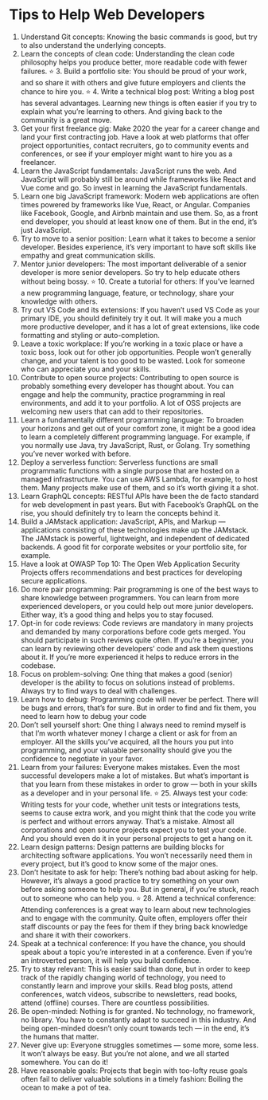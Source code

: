 # Tips to Help Web Developers

1. Understand Git concepts: Knowing the basic commands is good, but try to also understand the underlying concepts.
2. Learn the concepts of clean code: Understanding the clean code philosophy helps you produce better, more readable code with fewer failures.
:star: 3. Build a portfolio site: You should be proud of your work, and so share it with others and give future employers and clients the chance to hire you.
:star: 4. Write a technical blog post: Writing a blog post has several advantages. Learning new things is often easier if you try to explain what you’re learning to others. And giving back to the community is a great move.
5. Get your first freelance gig: Make 2020 the year for a career change and land your first contracting job. Have a look at web platforms that offer project opportunities, contact recruiters, go to community events and conferences, or see if your employer might want to hire you as a freelancer.
6. Learn the JavaScript fundamentals: JavaScript runs the web. And JavaScript will probably still be around while frameworks like React and Vue come and go. So invest in learning the JavaScript fundamentals.
7. Learn one big JavaScript framework: Modern web applications are often times powered by frameworks like Vue, React, or Angular. Companies like Facebook, Google, and Airbnb maintain and use them. So, as a front end developer, you should at least know one of them. But in the end, it’s just JavaScript.
8. Try to move to a senior position: Learn what it takes to become a senior developer. Besides experience, it’s very important to have soft skills like empathy and great communication skills.
9. Mentor junior developers: The most important deliverable of a senior developer is more senior developers. So try to help educate others without being bossy.
:star: 10. Create a tutorial for others: If you’ve learned a new programming language, feature, or technology, share your knowledge with others.
11. Try out VS Code and its extensions: If you haven’t used VS Code as your primary IDE, you should definitely try it out. It will make you a much more productive developer, and it has a lot of great extensions, like code formatting and styling or auto-completion.
12. Leave a toxic workplace: If you’re working in a toxic place or have a toxic boss, look out for other job opportunities. People won’t generally change, and your talent is too good to be wasted. Look for someone who can appreciate you and your skills.
13. Contribute to open source projects: Contributing to open source is probably something every developer has thought about. You can engage and help the community, practice programming in real environments, and add it to your portfolio. A lot of OSS projects are welcoming new users that can add to their repositories.
14. Learn a fundamentally different programming language: To broaden your horizons and get out of your comfort zone, it might be a good idea to learn a completely different programming language. For example, if you normally use Java, try JavaScript, Rust, or Golang. Try something you’ve never worked with before.
15. Deploy a serverless function: Serverless functions are small programmatic functions with a single purpose that are hosted on a managed infrastructure. You can use AWS Lambda, for example, to host them. Many projects make use of them, and so it’s worth giving it a shot.
16. Learn GraphQL concepts: RESTful APIs have been the de facto standard for web development in past years. But with Facebook’s GraphQL on the rise, you should definitely try to learn the concepts behind it.
17. Build a JAMstack application: JavaScript, APIs, and Markup — applications consisting of these technologies make up the JAMstack. The JAMstack is powerful, lightweight, and independent of dedicated backends. A good fit for corporate websites or your portfolio site, for example.
18. Have a look at OWASP Top 10: The Open Web Application Security Projects offers recommendations and best practices for developing secure applications.
19. Do more pair programming: Pair programming is one of the best ways to share knowledge between programmers. You can learn from more experienced developers, or you could help out more junior developers. Either way, it’s a good thing and helps you to stay focused.
20. Opt-in for code reviews: Code reviews are mandatory in many projects and demanded by many corporations before code gets merged. You should participate in such reviews quite often. If you’re a beginner, you can learn by reviewing other developers’ code and ask them questions about it. If you’re more experienced it helps to reduce errors in the codebase.
21. Focus on problem-solving: One thing that makes a good (senior) developer is the ability to focus on solutions instead of problems. Always try to find ways to deal with challenges.
22. Learn how to debug: Programming code will never be perfect. There will be bugs and errors, that’s for sure. But in order to find and fix them, you need to learn how to debug your code
23. Don’t sell yourself short: One thing I always need to remind myself is that I’m worth whatever money I charge a client or ask for from an employer. All the skills you’ve acquired, all the hours you put into programming, and your valuable personality should give you the confidence to negotiate in your favor.
24. Learn from your failures: Everyone makes mistakes. Even the most successful developers make a lot of mistakes. But what’s important is that you learn from these mistakes in order to grow — both in your skills as a developer and in your personal life.
:star: 25. Always test your code: Writing tests for your code, whether unit tests or integrations tests, seems to cause extra work, and you might think that the code you write is perfect and without errors anyway. That’s a mistake. Almost all corporations and open source projects expect you to test your code. And you should even do it in your personal projects to get a hang on it.
26. Learn design patterns: Design patterns are building blocks for architecting software applications. You won’t necessarily need them in every project, but it’s good to know some of the major ones.
27. Don’t hesitate to ask for help: There’s nothing bad about asking for help. However, it’s always a good practice to try something on your own before asking someone to help you. But in general, if you’re stuck, reach out to someone who can help you.
:star: 28. Attend a technical conference: Attending conferences is a great way to learn about new technologies and to engage with the community. Quite often, employers offer their staff discounts or pay the fees for them if they bring back knowledge and share it with their coworkers.
29. Speak at a technical conference: If you have the chance, you should speak about a topic you’re interested in at a conference. Even if you’re an introverted person, it will help you build confidence.
30. Try to stay relevant: This is easier said than done, but in order to keep track of the rapidly changing world of technology, you need to constantly learn and improve your skills. Read blog posts, attend conferences, watch videos, subscribe to newsletters, read books, attend (offline) courses. There are countless possibilities.
31. Be open-minded: Nothing is for granted. No technology, no framework, no library. You have to constantly adapt to succeed in this industry. And being open-minded doesn’t only count towards tech — in the end, it’s the humans that matter.
32. Never give up: Everyone struggles sometimes — some more, some less. It won’t always be easy. But you’re not alone, and we all started somewhere. You can do it!
33. Have reasonable goals: Projects that begin with too-lofty reuse goals often fail to deliver valuable solutions in a timely fashion: Boiling the ocean to make a pot of tea.
